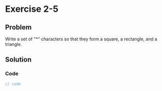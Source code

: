 # Exercise 2-5

## Problem
Write a set of "*" characters so that they form a square, a rectangle, and a triangle.

## Solution

### Code
```Cpp
// code
```
